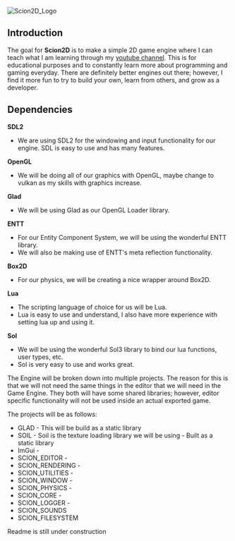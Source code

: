 
![Scion2D_Logo](https://github.com/dwjclark11/Scion2D/assets/63356975/f47edca1-4a4f-4948-8d40-09bbb6bc6e3f)

## Introduction
The goal for **Scion2D** is to make a simple 2D game engine where I can teach what I am learning through my [youtube channel](https://www.youtube.com/playlist?list=PL3HUvSWOJR7XRDwVVQqqWO-zyyscb8L-v). 
This is for educational purposes and to constantly learn more about programming and gaming everyday. There are definitely better 
engines out there; however, I find it more fun to try to build your own, learn from others, and grow as a developer.

## Dependencies
**SDL2**
  * We are using SDL2 for the windowing and input functionality for our engine. SDL is easy to use and has many features.
  
**OpenGL**
  * We will be doing all of our graphics with OpenGL, maybe change to vulkan as my skills with graphics increase.

**Glad**
  * We will be using Glad as our OpenGL Loader library.
  
**ENTT**
  * For our Entity Component System, we will be using the wonderful ENTT library.
  * We will also be making use of ENTT's meta reflection functionality.
  
**Box2D**
  * For our physics, we will be creating a nice wrapper around Box2D.
  
**Lua**
  * The scripting language of choice for us will be Lua.
  * Lua is easy to use and understand, I also have more experience with setting lua up and using it.
  
**Sol**
  * We will be using the wonderful Sol3 library to bind our lua functions, user types, etc.
  * Sol is very easy to use and works great.


The Engine will be broken down into multiple projects. The reason for this is that we will not need the same things in the editor 
that we will need in the Game Engine. They both will have some shared libraries; however, editor specific functionality will not be 
used inside an actual exported game. 

The projects will be as follows:
* GLAD - This will be build as a static library
* SOIL - Soil is the texture loading library we will be using - Built as a static library
* ImGui -
* SCION_EDITOR - 
* SCION_RENDERING -
* SCION_UTILITIES -
* SCION_WINDOW -
* SCION_PHYSICS -
* SCION_CORE -
* SCION_LOGGER -
* SCION_SOUNDS
* SCION_FILESYSTEM

Readme is still under construction
